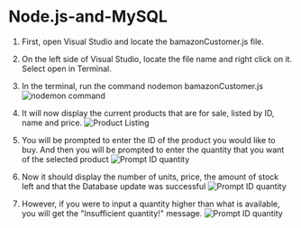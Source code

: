 # Node.js-and-MySQL

1. First, open Visual Studio and locate the bamazonCustomer.js file. 

2. On the left side of Visual Studio, locate the file name and right click on it. Select open in Terminal.

3. In the terminal, run the command nodemon bamazonCustomer.js
![nodemon command](C:\Users\jtros\bootcamp\Node.js-and-MySQL\step1Bamazon.png)
    
4. It will now display the current products that are for sale, listed by ID, name and price. 
 ![Product Listing](Node.js-and-MySQL\step2Bamazon.png)
    
5. You will be prompted to enter the ID of the product you would like to buy. And then you will be prompted to enter the quantity that you want of the selected product 
     ![Prompt ID quantity](Node.js-and-MySQL\step3Bamazon.png)
    
6. Now it should display the number of units, price, the amount of stock left and that the Database update was successful 
    ![Prompt ID quantity](Node.js-and-MySQL\step4Bamazon.png)
    
7. However, if you were to input a quantity higher than what is available, you will get the "Insufficient quantity!" message.
    ![Prompt ID quantity](Node.js-and-MySQL\BamazonInsufficientQuantity.png)
